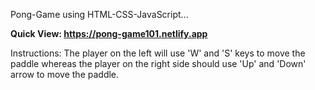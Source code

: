 Pong-Game using HTML-CSS-JavaScript...

**Quick View: https://pong-game101.netlify.app**

Instructions: The player on the left will use 'W' and 'S' keys to move the paddle whereas the player on the right side should
use 'Up' and 'Down' arrow to move the paddle.
